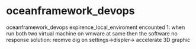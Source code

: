 # oceanframework_devops
oceanframework_devops
expirence_local_enviroment
encounted 1: when run both two virtual machine on vmware at same then the software no response
solution: reomve dig on settings->displer-> accelerate 3D graphic
